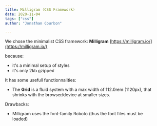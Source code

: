 ```yaml
---
title: Milligram (CSS Framework)
date: 2020-11-04
tags: ["css"]
author: "Jonathan Courbon"

---
```


We chose the minimalist CSS framework: **Milligram** [https://milligram.io/](https://milligram.io/)
<!--more-->

because:
- it's a minimal setup of styles
- it's only 2kb gzipped

It has some usefull functionnalities:
- The **Grid** is a fluid system with a max width of 112.0rem (1120px), that shrinks with the browser/device at smaller sizes.

Drawbacks:
- Milligram uses the font-family Roboto (thus the font files must be loaded)
